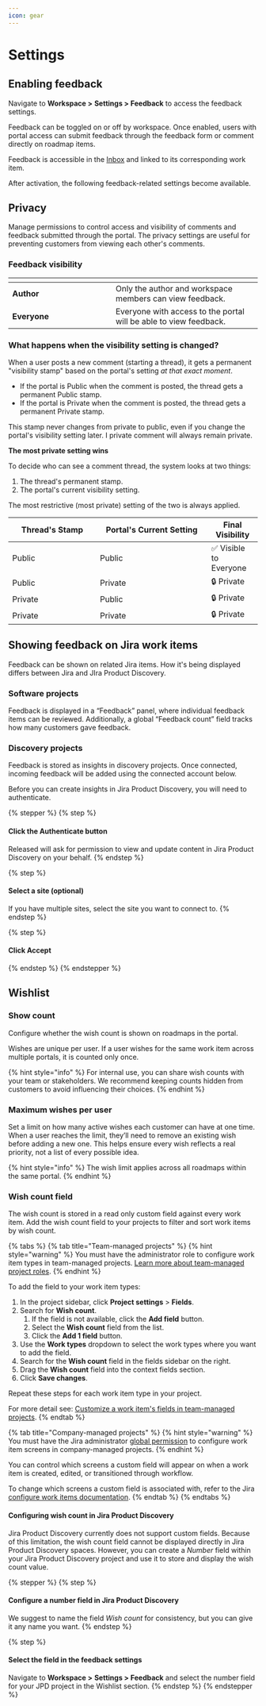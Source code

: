 ```yaml
---
icon: gear
---
```


# Settings

## Enabling feedback

Navigate to **Workspace >** **Settings > Feedback** to access the feedback settings.&#x20;

Feedback can be toggled on or off by workspace. Once enabled, users with portal access can submit feedback through the feedback form or comment directly on roadmap items.

Feedback is accessible in the [Inbox](inbox.md) and linked to its corresponding work item.&#x20;

After activation, the following feedback-related settings become available.

## Privacy

Manage permissions to control access and visibility of comments and feedback submitted through the portal. The privacy settings are useful for preventing customers from viewing each other's comments.

### Feedback visibility

<table data-header-hidden><thead><tr><th width="192.984375"></th><th></th></tr></thead><tbody><tr><td><strong>Author</strong></td><td>Only the author and workspace members can view feedback.</td></tr><tr><td><strong>Everyone</strong></td><td>Everyone with access to the portal will be able to view feedback.</td></tr></tbody></table>

### What happens when the visibility setting is changed?

When a user posts a new comment (starting a thread), it gets a permanent "visibility stamp" based on the portal's setting _at that exact moment_.

* If the portal is Public when the comment is posted, the thread gets a permanent Public stamp.
* If the portal is Private when the comment is posted, the thread gets a permanent Private stamp.

This stamp never changes from private to public, even if you change the portal's visibility setting later. I private comment will always remain private.&#x20;

**The most private setting wins**

To decide who can see a comment thread, the system looks at two things:

1. The thread's permanent stamp.
2. The portal's current visibility setting.

The most restrictive (most private) setting of the two is always applied.

<table><thead><tr><th width="161.265625">Thread's Stamp</th><th width="209.00390625">Portal's Current Setting</th><th>Final Visibility</th></tr></thead><tbody><tr><td>Public</td><td>Public</td><td>✅ Visible to Everyone</td></tr><tr><td>Public</td><td>Private</td><td>🔒 Private </td></tr><tr><td>Private</td><td>Public</td><td>🔒 Private </td></tr><tr><td>Private</td><td>Private</td><td>🔒 Private </td></tr></tbody></table>

## Showing feedback on Jira work items

Feedback can be shown on related Jira items. How it's being displayed differs between Jira and JIra Product Discovery.&#x20;

### Software projects

Feedback is displayed in a “Feedback” panel, where individual feedback items can be reviewed. Additionally, a global “Feedback count” field tracks how many customers gave feedback.&#x20;

### Discovery projects

Feedback is stored as insights in discovery projects. Once connected, incoming feedback will be added using the connected account below.

Before you can create insights in Jira Product Discovery, you will need to authenticate.&#x20;

{% stepper %}
{% step %}
#### Click the **Authenticate** button

Released will ask for permission to view and update content in Jira Product Discovery on your behalf.&#x20;
{% endstep %}

{% step %}
#### Select a site (optional)

If you have multiple sites, select the site you want to connect to.&#x20;
{% endstep %}

{% step %}
#### Click **Accept**
{% endstep %}
{% endstepper %}

## Wishlist

### Show count

Configure whether the wish count is shown on roadmaps in the portal.&#x20;

Wishes are unique per user. If a user wishes for the same work item across multiple portals, it is counted only once.

{% hint style="info" %}
For internal use, you can share wish counts with your team or stakeholders. We recommend keeping counts hidden from customers to avoid influencing their choices.
{% endhint %}

### Maximum wishes per user

Set a limit on how many active wishes each customer can have at one time. When a user reaches the limit, they’ll need to remove an existing wish before adding a new one. This helps ensure every wish reflects a real priority, not a list of every possible idea.

{% hint style="info" %}
The wish limit applies across all roadmaps within the same portal.
{% endhint %}

### Wish count field&#x20;

The wish count is stored in a read only custom field against every work item. Add the wish count field to your projects to filter and sort work items by wish count.

{% tabs %}
{% tab title="Team-managed projects" %}
{% hint style="warning" %}
You must have the administrator role to configure work item types in team-managed projects. [Learn more about team-managed project roles](https://confluence.atlassian.com/jirasoftwarecloud/manage-how-people-access-your-next-gen-project-982321983.html).
{% endhint %}

To add the field to your work item types:

1. In the project sidebar, click **Project settings** > **Fields**.
2. Search for **Wish count**.&#x20;
   1. If the field is not available, click the **Add field** button.
   2. Select the **Wish count** field from the list.
   3. Click the **Add 1 field** button.
3. Use the **Work types** dropdown to select the work types where you want to add the field.
4. Search for the **Wish count** field in the fields sidebar on the right.
5. Drag the **Wish count** field into the context fields section.&#x20;
6. Click **Save changes**.

Repeat these steps for each work item type in your project.&#x20;

For more detail see: [Customize a work item's fields in team-managed projects](https://support.atlassian.com/jira-software-cloud/docs/customize-an-issues-fields-in-team-managed-projects/).&#x20;
{% endtab %}

{% tab title="Company-managed projects" %}
{% hint style="warning" %}
You must have the Jira administrator [global permission](https://confluence.atlassian.com/adminjiracloud/managing-global-permissions-776636359.html) to configure work item screens in company-managed projects.
{% endhint %}

You can control which screens a custom field will appear on when a work item is created, edited, or transitioned through workflow.&#x20;

To change which screens a custom field is associated with, refer to the Jira [configure work items documentation](https://support.atlassian.com/jira-cloud-administration/docs/configure-issues-to-track-individual-pieces-of-work/).&#x20;
{% endtab %}
{% endtabs %}

#### Configuring wish count in Jira Product Discovery

Jira Product Discovery currently does not support custom fields. Because of this limitation, the wish count field cannot be displayed directly in Jira Product Discovery spaces. However, you can create a _Number_ field within your Jira Product Discovery project and use it to store and display the wish count value.

{% stepper %}
{% step %}
#### Configure a number field in Jira Product Discovery

We suggest to name the field _Wish count_ for consistency, but you can give it any name you want.&#x20;
{% endstep %}

{% step %}
#### Select the field in the feedback settings

Navigate to **Workspace >** **Settings > Feedback** and select the number field for your JPD project in the Wishlist section.&#x20;
{% endstep %}
{% endstepper %}

